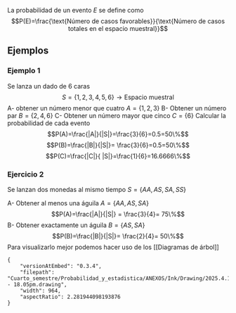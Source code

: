  La probabilidad de un evento $E$ se define como
$$P(E)=\frac{\text{Número de casos favorables}}{\text{Número de casos totales en el espacio muestral}}$$
## Ejemplos
### Ejemplo 1
Se lanza un dado de 6 caras
$$S=\{1,2,3,4,5,6\}\rightarrow \text{Espacio muestral} $$
A- obtener un número menor que cuatro $A=\{1,2,3\}$
B- Obtener un número par $B=\{2,4,6\}$
C- Obtener un número mayor que cinco $C=\{6\}$
Calcular la probabilidad de cada evento
$$P(A)=\frac{|A|}{|S|}=\frac{3}{6}=0.5=50\%$$
$$P(B)=\frac{|B|}{|S|}= \frac{3}{6}=0.5=50\%$$
$$P(C)=\frac{|C|}{ |S|}=\frac{1}{6}=16.6666\%$$
### Ejercicio 2
Se lanzan dos monedas al mismo tiempo
$S=\{AA,AS,SA,SS\}$

A- Obtener al menos una águila $A=\{AA,AS,SA\}$
$$P(A)=\frac{|A|}{|S|} = \frac{3}{4}= 75\%$$
B- Obtener exactamente un águila $B=\{AS,SA\}$
$$P(B)=\frac{|B|}{|S|}= \frac{2}{4}= 50\%$$
Para visualizarlo mejor podemos hacer uso de los [[Diagramas de árbol]]

```handdrawn-ink
{
	"versionAtEmbed": "0.3.4",
	"filepath": "Cuarto_semestre/Probabilidad_y_estadistica/ANEXOS/Ink/Drawing/2025.4.10 - 18.05pm.drawing",
	"width": 964,
	"aspectRatio": 2.281944098193876
}
```
